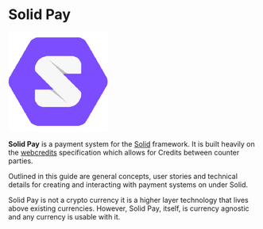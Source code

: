 # Solid Pay

![Solid Pay!](.gitbook/assets/solidlogo.png)

**Solid Pay** is a payment system for the [Solid](https://github.com/solid/solid) framework.  It is built heavily on the [webcredits](https://webcredits.github.io/spec/) specification which allows for Credits between counter parties.

Outlined in this guide are general concepts, user stories and technical details for creating and interacting with payment systems on under Solid. 

Solid Pay is not a crypto currency it is a higher layer technology that lives above existing currencies.  However, Solid Pay, itself, is currency agnostic and any currency is usable with it.  

